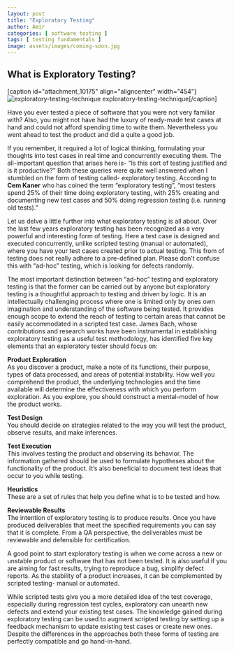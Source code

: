 ```yaml
---
layout: post
title: "Exploratory Testing"
author: Amir
categories: [ software testing ]
tags: [ testing fundamentals ]
image: assets/images/coming-soon.jpg
---
```


## What is Exploratory Testing?

[caption id="attachment_10175" align="aligncenter" width="454"]![exploratory-testing-technique](http://69.164.212.71/wp-content/uploads/2008/11/exploratory-testing-technique.png) exploratory-testing-technique[/caption]

Have you ever tested a piece of software that you were not very familiar with? Also, you might not have had the luxury of ready-made test cases at hand and could not afford spending time to write them. Nevertheless you went ahead to test the product and did a quite a good job.

If you remember, it required a lot of logical thinking, formulating your thoughts into test cases in real time and concurrently executing them. The all-important question that arises here is- “Is this sort of testing justified and is it productive?” Both these queries were quite well answered when I stumbled on the form of testing called- exploratory testing. According to **Cem Kaner** who has coined the term “exploratory testing”, “most testers spend 25% of their time doing exploratory testing, with 25% creating and documenting new test cases and 50% doing regression testing (i.e. running old tests).”

Let us delve a little further into what exploratory testing is all about. Over the last few years exploratory testing has been recognized as a very powerful and interesting form of testing. Here a test case is designed and executed concurrently, unlike scripted testing (manual or automated), where you have your test cases created prior to actual testing. This from of testing does not really adhere to a pre-defined plan. Please don’t confuse this with “ad-hoc” testing, which is looking for defects randomly.

The most important distinction between “ad-hoc” testing and exploratory testing is that the former can be carried out by anyone but exploratory testing is a thoughtful approach to testing and driven by logic. It is an intellectually challenging process where one is limited only by ones own imagination and understanding of the software being tested. It provides enough scope to extend the reach of testing to certain areas that cannot be easily accommodated in a scripted test case. James Bach, whose contributions and research works have been instrumental in establishing exploratory testing as a useful test methodology, has identified five key elements that an exploratory tester should focus on:

**Product Exploration**  
As you discover a product, make a note of its functions, their purpose, types of data processed, and areas of potential instability. How well you comprehend the product, the underlying technologies and the time available will determine the effectiveness with which you perform exploration. As you explore, you should construct a mental-model of how the product works.

**Test Design**  
You should decide on strategies related to the way you will test the product, observe results, and make inferences.

**Test Execution**  
This involves testing the product and observing its behavior. The information gathered should be used to formulate hypotheses about the functionality of the product. It’s also beneficial to document test ideas that occur to you while testing.

**Heuristics**  
These are a set of rules that help you define what is to be tested and how.

**Reviewable Results**  
The intention of exploratory testing is to produce results. Once you have produced deliverables that meet the specified requirements you can say that it is complete. From a QA perspective, the deliverables must be reviewable and defensible for certification.

A good point to start exploratory testing is when we come across a new or unstable product or software that has not been tested. It is also useful if you are aiming for fast results, trying to reproduce a bug, simplify defect reports. As the stability of a product increases, it can be complemented by scripted testing- manual or automated.

While scripted tests give you a more detailed idea of the test coverage, especially during regression test cycles, exploratory can unearth new defects and extend your existing test cases. The knowledge gained during exploratory testing can be used to augment scripted testing by setting up a feedback mechanism to update existing test cases or create new ones. Despite the differences in the approaches both these forms of testing are perfectly compatible and go hand-in-hand.